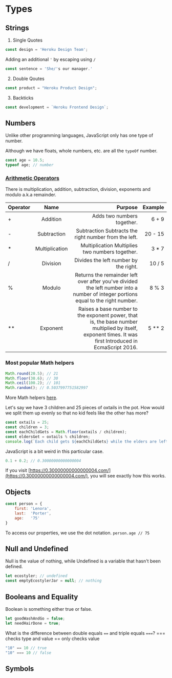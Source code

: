 # Types

## Strings
1. Single Quotes
```JavaScript
const design = 'Heroku Design Team';
```

Adding an additional `'` by escaping using `/`
```JavaScript
const sentence = 'She/'s our manager.'
```

2. Double Qoutes
```JavaScript
const product = "Heroku Product Design";
```
3. Backticks
```JavaScript
const development = `Heroku Frontend Design`;
```


## Numbers

Unlike other programming languages, JavaScript only has one type of number.

Although we have floats, whole numbers, etc. are all the `typeOf` number.

```JavaScript
const age = 10.5;
typeof age; // number
```
### [Arithmetic Operators](https://developer.mozilla.org/en-US/docs/Learn/JavaScript/First_steps/Math#Arithmetic_operators)
There is multiplication, addition, subtraction, division, exponents and modulo a.k.a remainder.

|  Operator  |      Name      |                                                                         Purpose                                                                        |  Example  |
|------------|:--------------:|-------------------------------------------------------------------------------------------------------------------------------------------------------:|----------:|
|     +      |    Addition    |                                                                   Adds two numbers together.                                                           |   6 + 9   |
|     -      |   Subtraction  |                                                  Subtraction	Subtracts the right number from the left.                                                |  20 - 15  |
|     *      | Multiplication |                                                       Multiplication	Multiplies two numbers together.                                                 |   3 * 7   |
|     /      |     Division   |                                                             Divides the left number by the right.                                                      |  10 / 5   |
|     %      |     Modulo     |         Returns the remainder left over after you've divided the left number into a number of integer portions equal to the right number.              |   8 % 3   |
|     **     |    Exponent    | Raises a base number to the exponent power, that is, the base number multiplied by itself, exponent times. It was first Introduced in EcmaScript 2016. |  5 ** 2   |
    
### Most popular Math helpers

```JavaScript
Math.round(20.5); // 21
Math.floor(30.6); // 30
Math.ceil(100.2); // 101
Math.random(); // 0.5037997751582997
```

More Math helpers [here](https://developer.mozilla.org/en-US/docs/Web/JavaScript/Reference/Global_Objects/Math).

Let's say we have 3 children and 25 pieces of oxtails in the pot. How would we split them up evenly so that no kid feels like the other has more?

```JavaScript
const oxtails = 25;
const children = 3;
const eachChildGets = Math.floor(oxtails / children);
const eldersGet = oxtails % children;
console.log(`Each child gets ${eachChildGets} while the elders are left with ${eldersGet}`); // Each child gets 8 while the elders are left with 1
```

JavaScript is a bit weird in this particular case.

```Javascript
0.1 + 0.2; // 0.30000000000000004
```

If you visit [https://0.30000000000000004.com/](https://0.30000000000000004.com/), you will see exactly how this works.

## Objects

```JavaScript
const person = {
    first: 'Lenora',
    last:  'Porter',
    age:   '75'
}
```

To access our properties, we use the dot notation.
`person.age // 75`

## Null and Undefined
Null is the value of nothing, while Undefined is a variable that hasn't been defined.

```JavaScript
let ecostyler; // undefined
const emptyEcostylerJar = null; // nothing
```


## Booleans and Equality

Boolean is something either true or false.

```JavaScript
let goodWashAndGo = false;
let needHairDone = true;
```

What is the difference between double equals `==` and triple equals `===`?
=== checks type and value
== only checks value

```JavaScript
"10" == 10 // true
"10" === 10 // false
```

## Symbols

